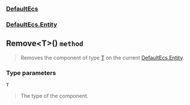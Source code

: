 ### [DefaultEcs](./DefaultEcs.md 'DefaultEcs')
### [DefaultEcs.Entity](./DefaultEcs-Entity.md 'DefaultEcs.Entity')
## Remove&lt;T&gt;() `method`
>Removes the component of type [T](#DefaultEcs-Entity-Remove-T-()-T 'DefaultEcs.Entity.Remove&lt;T&gt;().T') on the current [DefaultEcs.Entity](./DefaultEcs-Entity.md 'DefaultEcs.Entity').
### Type parameters

<a name='DefaultEcs-Entity-Remove-T-()-T'></a>
`T`
>The type of the component.
